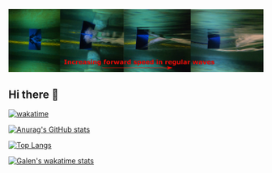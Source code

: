 ![banner](https://github.com/gang525/gang525/blob/main/ventilation.png)

## Hi there 👋
<!-- Badges -->
[![wakatime](https://wakatime.com/badge/user/b44cd61b-b52d-4a06-a747-71aa469355e2.svg)](https://wakatime.com/@b44cd61b-b52d-4a06-a747-71aa469355e2)

[![Anurag's GitHub stats](https://github-readme-stats.vercel.app/api?username=gang525&count_private=false&theme=algolia&show_icons=true)](https://github.com/anuraghazra/github-readme-stats)

[![Top Langs](https://github-readme-stats.vercel.app/api/top-langs/?username=gang525&theme=algolia&hide=javascript,html,css,scss&langs_count=10)](https://github.com/anuraghazra/github-readme-stats)

[![Galen's wakatime stats](https://github-readme-stats.vercel.app/api/wakatime?username=gang&v=2)](https://github.com/anuraghazra/github-readme-stats)
